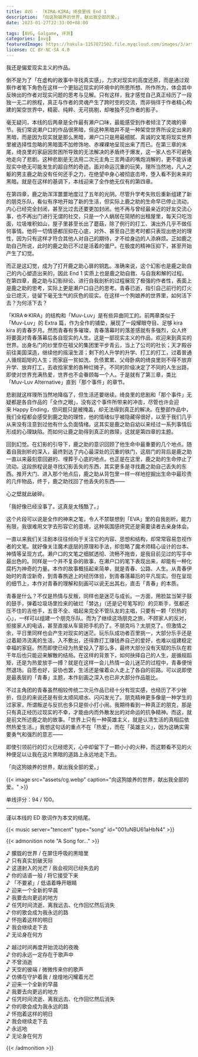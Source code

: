 ```yaml
---
title: AVG - 「KIRA☆KIRA」绮良里线 End 1
description: 「向这狗娘养的世界，献出我全部的爱。」
date: 2023-01-27T22:33:00+08:00

tags: [AVG, Galgame, 评测]
categories: [avg]
featuredImage: https://hakula-1257872502.file.myqcloud.com/images/3/article-covers/da2fc714-0aa1-47be-87af-06d897037e47_kira-kira.webp
license: CC BY-NC-SA 4.0
---
```


<!--more-->

我还是偏爱现实主义的作品。

倒不是为了「在虚构的故事中寻找真实感」，力求对现实的高度还原，而是通过观察作者笔下角色在这样一个更贴近现实的环境中的所思所想、所作所为，体会其中反映出的作者对现实问题的思考与见解。只有这样，我才感觉自己真正经历了一段独一无二的旅程，真正与作者的灵魂产生了跨时空的交流，而非徜徉于作者精心构建的架空世界中，精密、纯粹、无可挑剔，却唯独不见作者的影子。

毫无疑问，本线的后两章是全作最有濑户口味，最能感受到作者倾注了灵魂的章节。我们常说濑户口的作品很黑暗，但这种黑暗并不是一种架空世界所设定出来的黑暗，而是因为现实就是那么黑暗，濑户口只是用最细腻、真诚的文笔将现实世界里被选择性忽略的黑暗面不加修饰地、赤裸裸地呈现出来了而已。在第三章的末尾，绮良里的家庭因贫困所导致的无法解决的矛盾终于爆发，这一家人也不可避免地走向了悲剧。这种悲剧是无法用二次元主角三言两语的嘴炮消解的，更不能诉诸现实中绝无可能发生的超自然的奇迹。面对命运沉重的玩笑，理所当然地，凡人之躯的男主鹿之助没有任何还手之力，在绝望中身心被彻底击垮，堕入看不到未来的黑暗。就是在这样的基调下，本线迎来了全作绝无仅有的第四章。

在第四章，鹿之助浑浑噩噩地度过了五年的光阴。尽管升学考失败后重新组建了新的朋克乐队，看似有序地开始了新的生活，但实际上鹿之助的生命早已停止流动，内心已经完全封闭，甚至比过去还要更加封闭。他不再与曾经最亲近的好友交流心事，也不再出门进行无谓的社交，只是一个人蜗居在简陋的出租屋里，每天只吃泡面，垃圾堆积如山，屋子里甚至长出了蘑菇，除了例行的打工、演出外几乎不做任何事情。他将一切情感都压抑在心底，对外、甚至自己思考时都只表现出绝对的理性，因为只有这样才符合其他人对自己的期待，才不给身边的人添麻烦。正如鹿之助自己所说，此时的鹿之助已不过是活着的僵尸。在极度的精神压抑下，甚至开始产生了幻觉。

而正是这幻觉，成为了打开鹿之助心扉的钥匙。准确来说，这个幻影也是鹿之助自己的内心塑造出来的，因此 End 1 实质上也是鹿之助自救、与自我和解的过程。在第四章，鹿之助与幻影辩论、进行自我剖析的过程展现了极强的作者性，表面上是鹿之助的思考，实际上更是濑户口自己的思考。青春已逝，指引自己前行的灯火业已熄灭，徒留下毫无生气的灰色的现实。在这样一个狗娘养的世界里，如何活下去？为何活下去？

「KIRA☆KIRA」的结构和「Muv-Luv」是有些异曲同工的。前两章类似于「Muv-Luv」的 Extra 篇，作为全作的铺垫，展现了一段耀眼夺目、足够 kira kira 的青春岁月。然而青春有多璀璨，青春落幕时的落差感就有多强烈，众人终将要面对青春落幕后各自现实的人生。这是一部现实主义的作品，欢迎来到真实的世界。出身名门的纱里奈在祖父的集团里平步青云，当上了公司的社长；天才殿谷前往美国深造，继续他的摇滚生涯；剩下的人升学的升学、打工的打工，过着普通人循规蹈矩的人生；而家庭一贫如洗、负债累累、父母卧病的绮良里则不得不放弃升学、放弃打工，去收拾家里的各种烂摊子。不同的阶级决定了不同的人生出路，即使对世界充满热爱，世界也不会眷顾每一个人。于是就有了第三章，类比「Muv-Luv Alternative」直到「那个事件」的章节。

悲剧就这样理所当然地降临了，但生活还要继续。绮良里的悲剧和「那个事件」无疑都是各自作品的「全作之眼」，没有这个事件所带来的冲击，尽管也许会迎来 Happy Ending，但问题只是被掩盖，却无法得到真正的解决。在整部作品中，我们全程都会感受到鹿之助的理性，他的情绪似乎被隐藏得很好，以至于我们几乎从来没有注意到过他有什么负面情绪。这其实是鹿之助自幼以来经过一系列事情后形成的心理缺陷。而如何让鹿之助得到真正的救赎，这就是第四章的主题。

回到幻觉。在幻影的引导下，鹿之助的意识回顾了他生命中最重要的几个地点。随着自我剖析的深入，最终到达了内心最深处的沉重的铁门，这扇门的背后是鹿之助一直以来最刻意回避的、埋葬于心底的地点。也正是在这里，鹿之助的生命停止了流动。这段旅程说是寻找幻影丢失的东西，其实更多是寻找鹿之助自己丢失的东西。推开大门、进入那个地点后，鹿之助从背包里一样一样地挖掘出生命中最珍贵的几件物品，终于，鹿之助找回了他丢失的东西——

心之壁就此破碎。

「我好像已经没事了。这真是太残酷了。」

这个片段可以说是全作的神来之笔，令人不禁联想到「EVA」里的自我剖析。能力有限，我很难用文字去形容它的意境，这种氛围感终究还是需要读者去亲身体会。

一直以来我们关注剧本往往倾向于关注它的内容、思想和结构，却常常容易忽视作者的文笔。就好像关注魔术底层的原理和手法，却忽略了魔术师精心设计的台本、神情等呈现方式。濑户口的文笔之细腻透彻、流畅不拖沓，是我目前见过的写手中最出色的。同样是一个并不复杂的故事，在濑户口的笔下表现出来，却能有一种化腐朽为神奇的力量。本作的故事概括起来简单，就是青春、公路、人生。从青春伊始时的青涩新奇，到青春旅途上的经历体验，到青春落幕后的平凡现实。但在呈现的细节上，本作对青春的理解和刻画可以说无出其右，直击「青春」的本质。

青春是什么？不仅是热情与反叛，同样也是迷茫与成长。一方面，用脸盆当架子鼓的鼓手，弹着垃圾场里捡来的破烂「棼达」（还是记号笔写的）的贝斯手，弦都还压不住的吉他手，五音不全、唱起来完全不管队友的主唱，只要有一颗「炽热的心」，一样可以组建一个朋克乐队。而为了继续这场朋克之旅，不顾家人的反对，拒接家人的电话，甚至直接从车窗把手机扔了。不朋克吗？太朋克了。但激情之余，平日里同样也会产生对现实的迷茫。玩乐队成功者百里挑一，大部分乐手还是过着颠沛流离的生活，入不敷出，还得靠打工赚钱养自己的爱好，也难以组建稳定幸福的家庭。然而即使已经为热爱投入了那么多，最终大部分没有天赋的乐队在若干年后也只能迎来解散的结局。在这样的背景下，如何抉择自己的人生，是循规蹈矩，还是为热爱放手一搏？就是在这样一会儿热情一会儿迷茫的过程中，青春便悄然退场。自愿也好，妥协也罢，生活还是催着众人走上了各自的前路。可以说即使是最表层的「青春」主题，本作刻画之深入也已非大部分作品能比。

不过主角团的青春虽然相较传统二次元作品已经十分有现实感，也经历了不少挫折，但总的来说还是有些太顺风顺水、闪闪发光了。朋克精神更多像是一种学生的过家家，所谓叛逆与反抗也多只是些小打小闹。我期待看到一种真正的朋克，那是只有真正经历过现实的不幸，才能由内而外散发出的对命运的抗争精神。而这，就是前文所述鹿之助的故事。「世界上只有一种英雄主义，就是认清生活的真相后依然热爱生活。」我想这句话的重点不在「热爱」，而在「英雄主义」，因为这确实需要勇气和强烈的意志——

即使引领前行的灯火已经熄灭，心中却留下了一颗小小的火种，而这颗看不见的火种便足以让我在这片黑暗的道路上永远地走下去。

「向这狗娘养的世界，献出我全部的爱。」

{{< image src="assets/cg.webp" caption="向这狗娘养的世界，献出我全部的爱。" >}}

单线评分：94 / 100。

---

谨以本线的 ED 歌词作为本文的结尾。

{{< music server="tencent" type="song" id="001uNBU61aHbN4" >}}

{{< admonition note "A Song for..." >}}

♪ 朦胧的世界 / 在屏住呼吸的黑暗里  
♪ 只有真实划破天际  
♪ 这道射入的光芒 / 我会视同已经失去的  
♪ 你的话语一般 / 将它接受下来  
♪ 「不要紧」/ 低语着睁开眼睛  
♪ 迎来一个全新的早晨  
♪ 我要去向更远的地方  
♪ 任凭时间流逝、离我远去、化作回忆然后消失  
♪ 你的歌会成为我永远的路  
♪ 怀抱着这样的明日  
♪ 我会继续走下去  
♪ 无论身在何方

♪ 越过时间再度开始流动的夜晚  
♪ 你的永远一定存在于歌声中  
♪ 不曾消逝  
♪ 天空的彼端 / 微微传来你的歌声  
♪ 仿佛在守护着我 / 煌煌地闪耀着光芒  
♪ 迎来一个全新的早晨  
♪ 我要去向更远的地方  
♪ 任凭时间流逝、离我远去、化作回忆然后消失  
♪ 你的歌会成为我永远的路  
♪ 怀抱着这样的明日  
♪ 我会继续走下去  
♪ 永远地  
♪ 无论身在何方

{{< /admonition >}}
